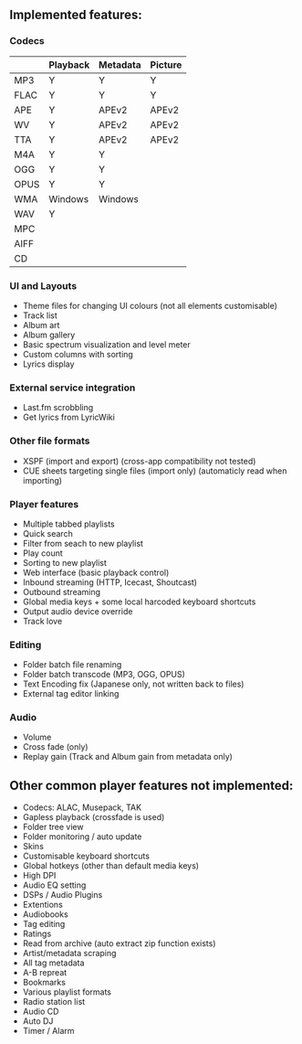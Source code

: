 ## Implemented features:

### Codecs

|     | Playback | Metadata | Picture |
| --- | ---      | ---      | ---     |
| MP3 | Y        | Y        | Y       |
| FLAC| Y        | Y        | Y       |
| APE | Y        | APEv2    | APEv2   |
| WV  | Y        | APEv2    | APEv2   |
| TTA | Y        | APEv2    | APEv2   |
| M4A | Y        | Y        |         |
| OGG | Y        | Y        |         |
| OPUS| Y        | Y        |         |
| WMA | Windows  | Windows  |         |
| WAV | Y        |          |         |
| MPC |          |          |         |
| AIFF|          |          |         |
| CD  |          |          |         |


### UI and Layouts

 - Theme files for changing UI colours (not all elements customisable)
 - Track list
 - Album art
 - Album gallery
 - Basic spectrum visualization and level meter
 - Custom columns with sorting
 - Lyrics display

### External service integration

- Last.fm scrobbling
- Get lyrics from LyricWiki

### Other file formats

 - XSPF (import and export) (cross-app compatibility not tested)
 - CUE sheets targeting single files (import only) (automaticly read when importing)

### Player features

- Multiple tabbed playlists
- Quick search
- Filter from seach to new playlist
- Play count
- Sorting to new playlist
- Web interface (basic playback control)
- Inbound streaming (HTTP, Icecast, Shoutcast)
- Outbound streaming
- Global media keys + some local harcoded keyboard shortcuts
- Output audio device override
- Track love

### Editing

- Folder batch file renaming
- Folder batch transcode (MP3, OGG, OPUS)
- Text Encoding fix (Japanese only, not written back to files)
- External tag editor linking

### Audio

- Volume
- Cross fade (only)
- Replay gain (Track and Album gain from metadata only)

## Other common player features not implemented:

 - Codecs: ALAC, Musepack, TAK
 - Gapless playback (crossfade is used)
 - Folder tree view
 - Folder monitoring / auto update
 - Skins
 - Customisable keyboard shortcuts
 - Global hotkeys (other than default media keys)
 - High DPI
 - Audio EQ setting
 - DSPs / Audio Plugins
 - Extentions
 - Audiobooks
 - Tag editing
 - Ratings
 - Read from archive (auto extract zip function exists)
 - Artist/metadata scraping
 - All tag metadata
 - A-B repreat
 - Bookmarks
 - Various playlist formats
 - Radio station list
 - Audio CD
 - Auto DJ
 - Timer / Alarm
